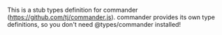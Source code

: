 This is a stub types definition for commander (https://github.com/tj/commander.js).
commander provides its own type definitions, so you don't need @types/commander installed!